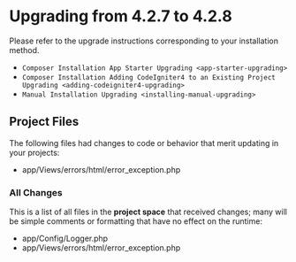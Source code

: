# Upgrading from 4.2.7 to 4.2.8

Please refer to the upgrade instructions corresponding to your
installation method.

- `Composer Installation App Starter Upgrading <app-starter-upgrading>`
- `Composer Installation Adding CodeIgniter4 to an Existing Project Upgrading <adding-codeigniter4-upgrading>`
- `Manual Installation Upgrading <installing-manual-upgrading>`

<div class="contents" local="" depth="2">

</div>

## Project Files

The following files had changes to code or behavior that merit updating
in your projects:

- app/Views/errors/html/error_exception.php

### All Changes

This is a list of all files in the **project space** that received
changes; many will be simple comments or formatting that have no effect
on the runtime:

- app/Config/Logger.php
- app/Views/errors/html/error_exception.php
